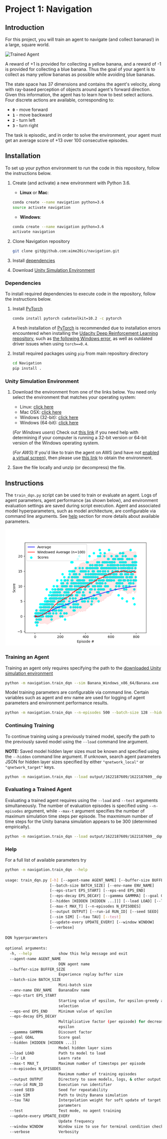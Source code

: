 [//]: # (Image References)

[image1]: https://user-images.githubusercontent.com/10624937/42135619-d90f2f28-7d12-11e8-8823-82b970a54d7e.gif "Trained Agent"
[image2]: ./images/agent_performance.png "Agent Performance"

# Project 1: Navigation

## Introduction

For this project, you will train an agent to navigate (and collect bananas!) in a large, square world.  

![Trained Agent][image1]

A reward of +1 is provided for collecting a yellow banana, and a reward of -1 is provided for collecting a blue banana. Thus the goal of your agent is to collect as many yellow bananas as possible while avoiding blue bananas.  

The state space has 37 dimensions and contains the agent's velocity, along with ray-based perception of objects around agent's forward direction.  Given this information, the agent has to learn how to best select actions.  Four discrete actions are available, corresponding to:

- **`0`** - move forward
- **`1`** - move backward
- **`2`** - turn left
- **`3`** - turn right

The task is episodic, and in order to solve the environment, your agent must get an average score of +13 over 100 consecutive episodes.

## Installation

To set up your python environment to run the code in this repository, follow the instructions below.

1. Create (and activate) a new environment with Python 3.6.

   - __Linux__ or __Mac__:
  
    ```bash
    conda create --name navigation python=3.6
    source activate navigation
    ```

   - __Windows__:

    ```bash
    conda create --name navigation python=3.6 
    activate navigation
    ```

2. Clone Navigation repository 

    ```bash
    git clone git@github.com:aime20ic/navigation.git
    ```

3. Install [dependencies](#dependencies)

4. Download [Unity Simulation Environment](#unity-simulation-environment)

### Dependencies

To install required dependencies to execute code in the repository, follow the instructions below.

1. Install [PyTorch](https://pytorch.org/)

    ```bash
    conda install pytorch cudatoolkit=10.2 -c pytorch
    ```

    A fresh installation of [PyTorch](https://pytorch.org/) is recommended due to installation errors encountered when installing the [Udacity Deep Reinforcement Learning repository](https://github.com/udacity/deep-reinforcement-learning), such as [the following Windows error](https://github.com/udacity/deep-reinforcement-learning/issues/13), as well as outdated driver issues when using `torch==0.4`.

2. Install required packages using `pip` from main repository directory

    ```bash
    cd Navigation
    pip install .
    ```

### Unity Simulation Environment

1. Download the environment from one of the links below.  You need only select the environment that matches your
   operating system:
    - Linux: [click here](https://s3-us-west-1.amazonaws.com/udacity-drlnd/P1/Banana/Banana_Linux.zip)
    - Mac OSX: [click here](https://s3-us-west-1.amazonaws.com/udacity-drlnd/P1/Banana/Banana.app.zip)
    - Windows (32-bit): [click here](https://s3-us-west-1.amazonaws.com/udacity-drlnd/P1/Banana/Banana_Windows_x86.zip)
    - Windows (64-bit): [click here](https://s3-us-west-1.amazonaws.com/udacity-drlnd/P1/Banana/Banana_Windows_x86_64.zip)

    (_For Windows users_) Check out [this link](https://support.microsoft.com/en-us/help/827218/how-to-determine-whether-a-computer-is-running-a-32-bit-version-or-64) if you need help with determining if your
    computer is running a 32-bit version or 64-bit version of the Windows operating system.

    (_For AWS_) If you'd like to train the agent on AWS (and have not [enabled a virtual screen](https://github.com/Unity-Technologies/ml-agents/blob/master/docs/Training-on-Amazon-Web-Service.md)), then please use [this link](https://s3-us-west-1.amazonaws.com/udacity-drlnd/P1/Banana/Banana_Linux_NoVis.zip) to obtain the environment.

2. Save the file locally and unzip (or decompress) the file.

## Instructions

The `train_dqn.py` script can be used to train or evaluate an agent. Logs of agent parameters, agent performance (as shown below), and environment evaluation settings are saved during script execution. Agent and associated model hyperparameters, such as model architecture, are configurable via command line arguments. See [help](#help) section for more details about available parameters.

![Agent Performance][image2]

### Training an Agent

Training an agent only requires specifying the path to the [downloaded Unity simulation environment](#getting-started)

```bash
python -m navigation.train_dqn --sim Banana_Windows_x86_64/Banana.exe
```

Model training parameters are configurable via command line. Certain variables such as agent and env name are used for
logging of agent parameters and environment performance results.

```bash
python -m navigation.train_dqn --n-episodes 500 --batch-size 128 --hidden 64 64 --agent-name dqn --env-name train-env --simBanana_Windows_x86_64/Banana.exe --seed 5 --verbose
```

### Continuing Training

To continue training using a previously trained model, specify the path to the previously saved model using the `--load` command line argument.

**NOTE:** Saved model hidden layer sizes must be known and specified using the `--hidden` command line argument. If unknown, search agent parameters JSON for hidden layer sizes specified by either `"qnetwork_local"` or `"qnetwork_target"` keys.

```bash
python -m navigation.train_dqn --load output/1622187609/1622187609__dqn__train-env__model.pth --hidden 64 64 --sim Banana_Windows_x86_64/Banana.exe
```

### Evaluating a Trained Agent

Evaluating a trained agent requires using the `--load` and `--test` arguments simultaneously. The number of evaluation episodes is specified using `--n-episodes` argument, while `--max-t` argument specifies the number of maximum simulation time steps per episode. The maxmimum number of time steps for the Unity banana simulation appears to be 300 (determined empirically).

```bash
python -m navigation.train_dqn --load output/1622187609/1622187609__dqn__train-env__model.pth --hidden 64 64 --sim Banana_Windows_x86_64/Banana.exe --n-episodes 100 --max-t 300 --test
```

### Help

For a full list of available parameters try

```bash
python -m navigation.train_dqn --help

usage: train_dqn.py [-h] [--agent-name AGENT_NAME] [--buffer-size BUFFER_SIZE]
                    [--batch-size BATCH_SIZE] [--env-name ENV_NAME]
                    [--eps-start EPS_START] [--eps-end EPS_END]
                    [--eps-decay EPS_DECAY] [--gammma GAMMMA] [--goal GOAL]
                    [--hidden [HIDDEN [HIDDEN ...]]] [--load LOAD] [--lr LR]
                    [--max-t MAX_T] [--n-episodes N_EPISODES]
                    [--output OUTPUT] [--run-id RUN_ID] [--seed SEED]
                    [--sim SIM] [--tau TAU] [--test]
                    [--update-every UPDATE_EVERY] [--window WINDOW]
                    [--verbose]

DQN hyperparameters

optional arguments:
  -h, --help            show this help message and exit
  --agent-name AGENT_NAME
                        DQN agent name
  --buffer-size BUFFER_SIZE
                        Experience replay buffer size
  --batch-size BATCH_SIZE
                        Mini-batch size
  --env-name ENV_NAME   BananaEnv name
  --eps-start EPS_START
                        Starting value of epsilon, for epsilon-greedy action
                        selection
  --eps-end EPS_END     Minimum value of epsilon
  --eps-decay EPS_DECAY
                        Multiplicative factor (per episode) for decreasing
                        epsilon
  --gammma GAMMMA       Discount factor
  --goal GOAL           Score goal
  --hidden [HIDDEN [HIDDEN ...]]
                        Model hidden layer sizes
  --load LOAD           Path to model to load
  --lr LR               Learn rate
  --max-t MAX_T         Maximum number of timesteps per episode
  --n-episodes N_EPISODES
                        Maximum number of training episodes
  --output OUTPUT       Directory to save models, logs, & other output
  --run-id RUN_ID       Execution run identifier
  --seed SEED           Seed for repeatability
  --sim SIM             Path to Unity Banana simulation
  --tau TAU             Interpolation weight for soft update of target
                        parameters
  --test                Test mode, no agent training
  --update-every UPDATE_EVERY
                        Update frequency
  --window WINDOW       Window size to use for terminal condition check
  --verbose             Verbosity
  ```
